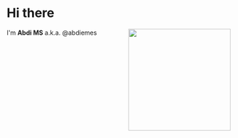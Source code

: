 # Hi there
I'm **Abdi MS** a.k.a. @abdiemes
<img align='right' src='https://media.giphy.com/media/2ZYQuPAP1kD9Fh0slT/giphy.gif' width='230' />
<!--
**abdiemes/abdiemes** is a ✨ _special_ ✨ repository because its `README.md` (this file) appears on your GitHub profile.

Here are some ideas to get you started:

- 🔭 I’m currently working on ...
- 🌱 I’m currently learning ...
- 👯 I’m looking to collaborate on ...
- 🤔 I’m looking for help with ...
- 💬 Ask me about ...
- 📫 How to reach me: ...
- 😄 Pronouns: ...
- ⚡ Fun fact: ...
-->
